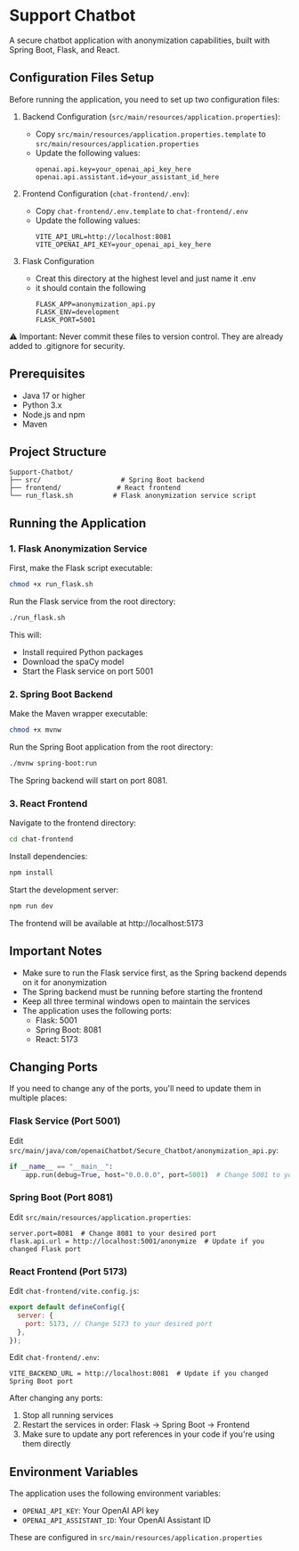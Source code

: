 # Support Chatbot

A secure chatbot application with anonymization capabilities, built with Spring Boot, Flask, and React.

## Configuration Files Setup

Before running the application, you need to set up two configuration files:

1. Backend Configuration (`src/main/resources/application.properties`):

   - Copy `src/main/resources/application.properties.template` to `src/main/resources/application.properties`
   - Update the following values:
     ```properties
     openai.api.key=your_openai_api_key_here
     openai.api.assistant.id=your_assistant_id_here
     ```

2. Frontend Configuration (`chat-frontend/.env`):
   - Copy `chat-frontend/.env.template` to `chat-frontend/.env`
   - Update the following values:
     ```env
     VITE_API_URL=http://localhost:8081
     VITE_OPENAI_API_KEY=your_openai_api_key_here
     ```
3. Flask Configuration
   - Creat this directory at the highest level and just name it .env
   - it should contain the following
     ```
     FLASK_APP=anonymization_api.py
     FLASK_ENV=development
     FLASK_PORT=5001
     ```

⚠️ Important: Never commit these files to version control. They are already added to .gitignore for security.

## Prerequisites

- Java 17 or higher
- Python 3.x
- Node.js and npm
- Maven

## Project Structure

```
Support-Chatbot/
├── src/                    # Spring Boot backend
├── frontend/              # React frontend
└── run_flask.sh          # Flask anonymization service script
```

## Running the Application

### 1. Flask Anonymization Service

First, make the Flask script executable:

```bash
chmod +x run_flask.sh
```

Run the Flask service from the root directory:

```bash
./run_flask.sh
```

This will:

- Install required Python packages
- Download the spaCy model
- Start the Flask service on port 5001

### 2. Spring Boot Backend

Make the Maven wrapper executable:

```bash
chmod +x mvnw
```

Run the Spring Boot application from the root directory:

```bash
./mvnw spring-boot:run
```

The Spring backend will start on port 8081.

### 3. React Frontend

Navigate to the frontend directory:

```bash
cd chat-frontend
```

Install dependencies:

```bash
npm install
```

Start the development server:

```bash
npm run dev
```

The frontend will be available at http://localhost:5173

## Important Notes

- Make sure to run the Flask service first, as the Spring backend depends on it for anonymization
- The Spring backend must be running before starting the frontend
- Keep all three terminal windows open to maintain the services
- The application uses the following ports:
  - Flask: 5001
  - Spring Boot: 8081
  - React: 5173

## Changing Ports

If you need to change any of the ports, you'll need to update them in multiple places:

### Flask Service (Port 5001)

Edit `src/main/java/com/openaiChatbot/Secure_Chatbot/anonymization_api.py`:

```python
if __name__ == "__main__":
    app.run(debug=True, host="0.0.0.0", port=5001)  # Change 5001 to your desired port
```

### Spring Boot (Port 8081)

Edit `src/main/resources/application.properties`:

```properties
server.port=8081  # Change 8081 to your desired port
flask.api.url = http://localhost:5001/anonymize  # Update if you changed Flask port
```

### React Frontend (Port 5173)

Edit `chat-frontend/vite.config.js`:

```javascript
export default defineConfig({
  server: {
    port: 5173, // Change 5173 to your desired port
  },
});
```

Edit `chat-frontend/.env`:

```env
VITE_BACKEND_URL = http://localhost:8081  # Update if you changed Spring Boot port
```

After changing any ports:

1. Stop all running services
2. Restart the services in order: Flask → Spring Boot → Frontend
3. Make sure to update any port references in your code if you're using them directly

## Environment Variables

The application uses the following environment variables:

- `OPENAI_API_KEY`: Your OpenAI API key
- `OPENAI_API_ASSISTANT_ID`: Your OpenAI Assistant ID

These are configured in `src/main/resources/application.properties`
